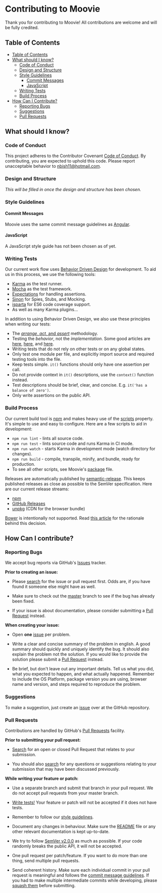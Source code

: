 # Contributing to Moovie
Thank you for contributing to Moovie! All contributions are welcome and will be fully credited.

## Table of Contents
- [Table of Contents](#table-of-contents)
- [What should I know?](#what-should-i-know)
  - [Code of Conduct](#code-of-conduct)
  - [Design and Structure](#design-and-structure)
  - [Style Guidelines](#style-guidelines)
    - [Commit Messages](#commit-messages)
    - [JavaScript](#javascript)
  - [Writing Tests](#writing-tests)
  - [Build Process](#build-process)
- [How Can I Contribute?](#how-can-i-contribute)
  - [Reporting Bugs](#reporting-bugs)
  - [Suggestions](#suggestions)
  - [Pull Requests](#pull-requests)

## What should I know?

### Code of Conduct
This project adheres to the Contributor Covenant [Code of Conduct](CONDUCT.md). By contributing, you are expected to uphold this code. Please report unacceptable behavior to [nbish11@hotmail.com](mailto:nbish11@hotmail.com).

### Design and Structure
*This will be filled in once the design and structure has been chosen.*

### Style Guidelines

#### Commit Messages
Moovie uses the same commit message guidelines as [Angular](https://github.com/angular/angular.js/blob/master/CONTRIBUTING.md#commit).

#### JavaScript
A JavaScript style guide has not been chosen as of yet.

### Writing Tests
Our current work flow uses [Behavior Driven Design](https://en.wikipedia.org/wiki/Behavior-driven_development#Story_versus_specification) for development. To aid us in this process, we use the following tools:
- [Karma](https://karma-runner.github.io/1.0/index.html) as the test runner.
- [Mocha](https://mochajs.org/) as the test framework.
- [Expectations](https://github.com/spmason/expectations) for handling assertions.
- [Sinon](http://sinonjs.org/) for Spies, Stubs, and Mocking.
- [isparta](https://github.com/douglasduteil/isparta) for ES6 code coverage support.
- As well as many Karma plugins...

In addition to using Behavior Driven Design, we also use these principles when writing our tests:
- The [*arrange*, *act*, and *assert*](http://defragdev.com/blog/?p=783) methodology.
- Testing the *behavior*, not the *implementation*. Some good articles are [here](https://googletesting.blogspot.com.au/2013/08/testing-on-toilet-test-behavior-not.html), [here](http://mdswanson.com/blog/2015/10/05/testing-behavior-vs-implementation.html), and [here](https://www.toptal.com/freelance/your-boss-won-t-appreciate-tdd-try-bdd).
- Writing tests that do not rely on other tests or on any global states.
- Only test one module per file, and explicitly import source and required testing tools into the file.
- Keep tests simple. `it()` functions should only have one assertion per call.
- Do not provide context in `it()` descriptions, use the `context()` function instead.
- Test descriptions should be brief, clear, and concise. E.g. `it('has a balance of zero')`.
- Only write assertions on the public API.

### Build Process
Our current build tool is [npm](http://npmjs.com/) and makes heavy use of the [scripts](https://docs.npmjs.com/misc/scripts) property. It's simple to use and easy to configure. Here are a few scripts to aid in development:

- `npm run lint` - lints all source code.
- `npm run test` - lints source code and runs Karma in CI mode.
- `npm run watch` - starts Karma in development mode (watch directory for changes).
- `npm run build` - compile, transpile, minify, and bundle, ready for production.
- To see all other scripts, see Moovie's [package](https://github.com/moovie/moovie/blob/master/package.json) file.

Releases are automatically published by  [semantic-release](https://github.com/semantic-release/semantic-release). This keeps published releases as close as possible to the SemVer specification. Here are our current release streams:

- [npm](https://www.npmjs.com/package/moovie)
- [GitHub Releases](https://github.com/moovie/moovie/releases)
- [unpkg](https://npmcdn.com/moovie) (CDN for the browser bundle)

[Bower](https://bower.io/) is intentionally not supported. Read [this article](https://medium.com/@kentcdodds/why-i-don-t-commit-generated-files-to-master-a4d76382564#.p8c8vowtq) for the rationale behind this decision.

## How Can I contribute?

### Reporting Bugs
We accept bug reports via GitHub's [Issues](https://github.com/moovie/moovie/issues) tracker.

**Prior to creating an issue:**

- Please [search](https://github.com/moovie/moovie/issues) for the issue or pull request first. Odds are, if you have found it someone else might have as well.

- Make sure to check out the [master](https://github.com/moovie/moovie) branch to see if the bug has already been fixed.

- If your issue is about documentation, please consider submitting a [Pull Request](#pull-requests) instead.

**When creating your issue:**

- Open **one** [issue](https://github.com/moovie/moovie/issues) per problem.

- Write a clear and concise summary of the problem in english. A good summary should quickly and uniquely identify the bug. It should also explain the problem not the solution. If you would like to provide the solution please submit a [Pull Request](#pull-requests) instead.

- Be brief, but don't leave out any important details. Tell us what you did, what you expected to happen, and what actually happened. Remember to include the OS Platform, package version you are using, browser name and version, and steps required to reproduce the problem.

### Suggestions
To make a suggestion, just create an [issue](https://github.com/moovie/moovie/issues) over at the GitHub repository.

### Pull Requests
Contributions are handled by GitHub's [Pull Requests](https://github.com/moovie/moovie/pull) facility.

**Prior to submitting your pull request:**
- [Search](https://github.com/moovie/moovie/pulls) for an open or closed Pull Request that relates to your submission.

- You should also [search](https://github.com/moovie/moovie/issues?utf8=%E2%9C%93&q=is%3Aissue%20label%3Asuggestion%20label%3Aquestion) for any questions or suggestions relating to your submission that may have been discussed previously.

**While writing your feature or patch:**

- Use a separate branch and submit that branch in your pull request. We do not accept pull requests from your master branch.

- [Write tests!](#writing-tests) Your feature or patch will not be accepted if it does not have tests.

- Remember to follow our [style guidelines](#style-guidelines).

- Document any changes in behaviour. Make sure the [README](https://github.com/moovie/moovie/README.md) file or any other relevant documentation is kept up-to-date.

- We try to follow [SemVer v2.0.0](http://semver.org/spec/v2.0.0.html) as much as possible. If your code randomly breaks the public API, it will not be accepted.

- One pull request per patch/feature. If you want to do more than one thing, send multiple pull requests.

- Send coherent history. Make sure each individual commit in your pull request is meaningful and follows the [commit message guidelines](#commit-messages). If you had to make multiple intermediate commits while developing, please [squash them](http://www.git-scm.com/book/en/v2/Git-Tools-Rewriting-History#Changing-Multiple-Commit-Messages) before submitting.

